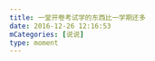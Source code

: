 ```yaml
---
title: 一堂开卷考试学的东西比一学期还多
date: 2016-12-26 12:16:53
mCategories: [说说]
type: moment
---
```


<div id="pics-20161226121653"></div>

<script>
var data = [
    {"link": "2016-12-26_000000.jpeg", "type": "shuoshuo"}
];
picsRender(data, "pics-20161226121653");
</script>
